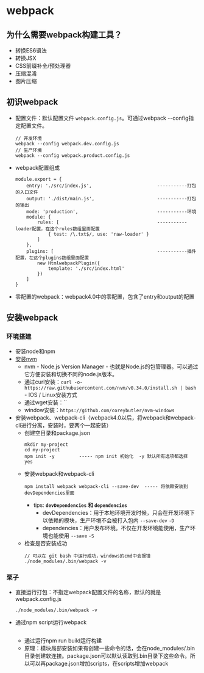 # webpack

## 为什么需要webpack构建工具？
- 转换ES6语法
- 转换JSX
- CSS前缀补全/预处理器
- 压缩混淆
- 图片压缩

## 初识webpack
- 配置文件：默认配置文件 `webpack.config.js`。可通过webpack --config指定配置文件。
    ```
    // 开发环境
    webpack --config webpack.dev.config.js
    // 生产环境
    webpack --config webpack.product.config.js
    ```
- webpack配置组成
    ```
    module.export = {
        entry: './src/index.js',                        -----------打包的入口文件
        output: './dist/main.js',                       -----------打包的输出
        mode: 'production',                             -----------环境
        module: {
            rules: [                                    -----------loader配置，在这个rules数组里面配置
                { test: /\.txt$/, use: 'raw-loader' }
            ]
        },
        plugins: [                                      -----------插件配置，在这个plugins数组里面配置
            new HtmlwebpackPlugin({
                template: './src/index.html'
            })
        ]
    }
    ```
- 零配置的webpack：webpack4.0中的零配置，包含了entry和output的配置

## 安装webpack
### 环境搭建
- 安装node和npm
- [安装nvm](https://github.com/nvm-sh/nvm)
    - nvm - Node.js Version Manager - 也就是Node.js的包管理器。可以通过它方便安装和切换不同的node.js版本。
    - 通过curl安装：`curl -o- https://raw.githubusercontent.com/nvm/v0.34.0/install.sh | bash` - IOS / Linux安装方式
    - 通过wget安装：``
    - window安装：`https://github.com/coreybutler/nvm-windows`
- 安装webpack、webpack-cli（webpack4.0以后，将webpack和webpack-cli进行分离，安装时，要两个一起安装）
    - 创建空目录和package.json
        ```
        mkdir my-project
        cd my-project
        npm init -y         ----- npm init 初始化  -y 默认所有选项都选择 yes
        ```
    - 安装webpack和webpack-cli
        ```
        npm install webpack webpack-cli --save-dev  ----- 将依赖安装到devDependencies里面
        ```
        - tips: **`devDependencies` 和 `dependencies`**
            - devDependencies：用于本地环境开发时候，只会在开发环境下以依赖的模块，生产环境不会被打入包内 `--save-dev`  `-D`
            - dependencies：用户发布环境。不仅在开发环境能使用，生产环境也能使用    `--save`  `-S`
    - 检查是否安装成功
        ```
        // 可以在 git bash 中运行成功，windows的cmd中会报错
        ./node_modules/.bin/webpack -v
        ```

### 栗子
- 直接运行打包：不指定webpack配置文件的名称，默认的就是webpack.config.js
    ```
    ./node_modules/.bin/webpack -v
    ```
- 通过npm script运行webpack
    ```

    ```
    - 通过运行npm run build运行构建
    - 原理：模块局部安装如果有创建一些命令的话，会在node_modules/.bin目录创建软连接。package.json可以默认读取到.bin目录下这些命令。所以可以再package.json增加scripts，在scripts增加webpack